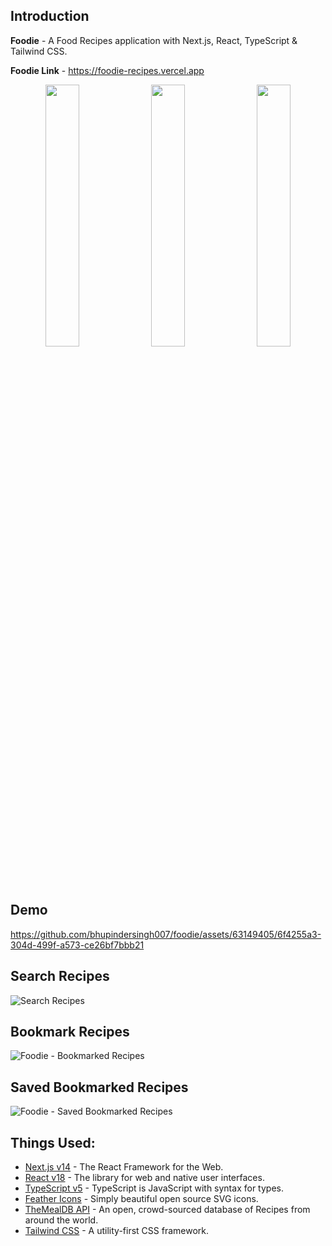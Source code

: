## Introduction
**Foodie** - A Food Recipes application with Next.js, React, TypeScript & Tailwind CSS.

**Foodie Link** - https://foodie-recipes.vercel.app

<div align="center">
<img src="https://github.com/bhupindersingh007/foodie/assets/63149405/72b7bf4d-7ccd-4d81-b1ca-242ee9710280" width="32.8%">
<img src="https://github.com/bhupindersingh007/foodie/assets/63149405/35363096-7e76-46ef-8bcd-06af24f0bc43" width="32.8%">
<img src="https://github.com/bhupindersingh007/foodie/assets/63149405/dadd9a6a-819e-4da4-9944-50e56bc20d0c" width="32.8%">
</div>

## Demo 
https://github.com/bhupindersingh007/foodie/assets/63149405/6f4255a3-304d-499f-a573-ce26bf7bbb21

## Search Recipes
![Search Recipes](https://github.com/bhupindersingh007/foodie/assets/63149405/011bc0ec-0fde-47b7-8465-a7e25dc83ae9)

## Bookmark Recipes
![Foodie - Bookmarked Recipes](https://github.com/bhupindersingh007/foodie/assets/63149405/c2bd3050-c76d-4561-9cb5-22375fcc8996)

## Saved Bookmarked Recipes
![Foodie - Saved Bookmarked Recipes](https://github.com/bhupindersingh007/foodie/assets/63149405/2f602ce2-f34f-4b91-89ca-8ae3683b1232)

## Things Used:

- [Next.js v14](https://nextjs.org) - The React Framework for the Web.
- [React v18](https://react.dev) - The library for web and native user interfaces.
- [TypeScript v5](https://www.typescriptlang.org/) - TypeScript is JavaScript with syntax for types.
- [Feather Icons](https://feathericons.com) - Simply beautiful open source SVG icons.
- [TheMealDB API](https://www.themealdb.com) - An open, crowd-sourced database of Recipes from around the world.
- [Tailwind CSS](https://tailwindcss.com) - A utility-first CSS framework.










